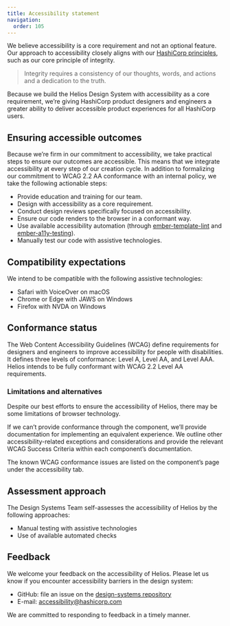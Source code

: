```yaml
---
title: Accessibility statement
navigation:
  order: 105
---
```


We believe accessibility is a core requirement and not an optional feature. Our approach to accessibility closely aligns with our [HashiCorp principles](https://www.hashicorp.com/our-principles), such as our core principle of integrity.

> Integrity requires a consistency of our thoughts, words, and actions and a dedication to the truth.

Because we build the Helios Design System with accessibility as a core requirement, we’re giving HashiCorp product designers and engineers a greater ability to deliver accessible product experiences for all HashiCorp users.

## Ensuring accessible outcomes

Because we’re firm in our commitment to accessibility, we take practical steps to ensure our outcomes are accessible. This means that we integrate accessibility at every step of our creation cycle. In addition to formalizing our commitment to WCAG 2.2 AA conformance with an internal policy, we take the following actionable steps:

- Provide education and training for our team.
- Design with accessibility as a core requirement.
- Conduct design reviews specifically focused on accessibility.
- Ensure our code renders to the browser in a conformant way.
- Use available accessibility automation (through [ember-template-lint](https://github.com/ember-template-lint/ember-template-lint) and [ember-a11y-testing](https://github.com/ember-a11y/ember-a11y-testing)).
- Manually test our code with assistive technologies.

## Compatibility expectations

We intend to be compatible with the following assistive technologies:

- Safari with VoiceOver on macOS
- Chrome or Edge with JAWS on Windows
- Firefox with NVDA on Windows

## Conformance status

The Web Content Accessibility Guidelines (WCAG) define requirements for designers and engineers to improve accessibility for people with disabilities. It defines three levels of conformance: Level A, Level AA, and Level AAA. Helios intends to be fully conformant with WCAG 2.2 Level AA requirements.

### Limitations and alternatives

Despite our best efforts to ensure the accessibility of Helios, there may be some limitations of browser technology.

If we can’t provide conformance through the component, we’ll provide documentation for implementing an equivalent experience. We outline other accessibility-related exceptions and considerations and provide the relevant WCAG Success Criteria within each component’s documentation.

The known WCAG conformance issues are listed on the component’s page under the accessibility tab.

## Assessment approach

The Design Systems Team self-assesses the accessibility of Helios by the following approaches:

- Manual testing with assistive technologies
- Use of available automated checks

## Feedback

We welcome your feedback on the accessibility of Helios. Please let us know if you encounter accessibility barriers in the design system:

- GitHub: file an issue on the [design-systems repository](https://github.com/hashicorp/design-system/issues/new)
- E-mail: [accessibility@hashicorp.com](mailto:accessibility@hashicorp.com)

We are committed to responding to feedback in a timely manner.
